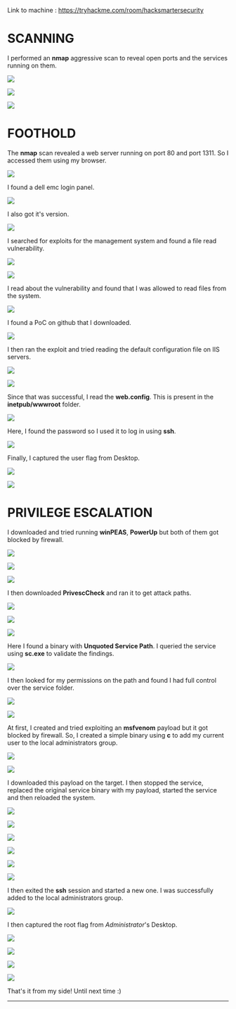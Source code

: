 Link to machine : https://tryhackme.com/room/hacksmartersecurity

# SCANNING

I performed an **nmap** aggressive scan to reveal open ports and the services running on them.

![](IMAGES/1.png)

![](IMAGES/2.png)

![](IMAGES/3.png)

# FOOTHOLD

The **nmap** scan revealed a web server running on port 80 and port 1311. So I accessed them using my browser. 

![](IMAGES/4.png)

I found a dell emc login panel.

![](IMAGES/5.png)

I also got it's version.

![](IMAGES/6.png)

I searched for exploits for the management system and found a file read vulnerability.

![](IMAGES/7.png)

![](IMAGES/8.png)

I read about the vulnerability and found that I was allowed to read files from the system.

![](IMAGES/9.png)

I found a PoC on github that I downloaded.

![](IMAGES/10.png)

I then ran the exploit and tried reading the default configuration file on IIS servers.

![](IMAGES/11.png)

![](IMAGES/12.png)

Since that was successful, I read the **web.config**. This is present in the **inetpub/wwwroot** folder.

![](IMAGES/13.png)

Here, I found the password so I used it to log in using **ssh**.

![](IMAGES/14.png)

Finally, I captured the user flag from Desktop.

![](IMAGES/15.png)

![](IMAGES/16.png)

# PRIVILEGE ESCALATION

I downloaded and tried running **winPEAS**, **PowerUp** but both of them got blocked by firewall.

![](IMAGES/17.png)

![](IMAGES/18.png)

![](IMAGES/19.png)

I then downloaded **PrivescCheck** and ran it to get attack paths.

![](IMAGES/20.png)

![](IMAGES/21.png)

![](IMAGES/22.png)

Here I found a binary with **Unquoted Service Path**. I queried the service using **sc.exe** to validate the findings.

![](IMAGES/23.png)

I then looked for my permissions on the path and found I had full control over the service folder.

![](IMAGES/24.png)

![](IMAGES/25.png)

At first, I created and tried exploiting an **msfvenom** payload but it got blocked by firewall. So, I created a simple binary using **c** to add my current user to the local administrators group.

![](IMAGES/26.png)

![](IMAGES/27.png)

I downloaded this payload on the target. I then stopped the service, replaced the original service binary with my payload, started the service and then reloaded the system.

![](IMAGES/28.png)

![](IMAGES/29.png)

![](IMAGES/30.png)

![](IMAGES/31.png)

![](IMAGES/32.png)

![](IMAGES/33.png)

I then exited the **ssh** session and started a new one. I was successfully added to the local administrators group.

![](IMAGES/34.png)

I then captured the root flag from *Administrator*'s Desktop.

![](IMAGES/35.png)

![](IMAGES/36.png)

![](IMAGES/37.png)

![](IMAGES/38.png)

That's it from my side!
Until next time :)

---
